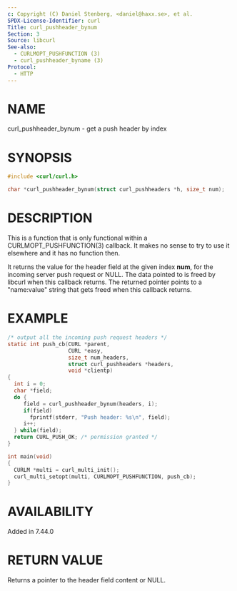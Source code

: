 ```yaml
---
c: Copyright (C) Daniel Stenberg, <daniel@haxx.se>, et al.
SPDX-License-Identifier: curl
Title: curl_pushheader_bynum
Section: 3
Source: libcurl
See-also:
  - CURLMOPT_PUSHFUNCTION (3)
  - curl_pushheader_byname (3)
Protocol:
  - HTTP
---
```


# NAME

curl_pushheader_bynum - get a push header by index

# SYNOPSIS

~~~c
#include <curl/curl.h>

char *curl_pushheader_bynum(struct curl_pushheaders *h, size_t num);
~~~

# DESCRIPTION

This is a function that is only functional within a
CURLMOPT_PUSHFUNCTION(3) callback. It makes no sense to try to use it
elsewhere and it has no function then.

It returns the value for the header field at the given index **num**, for
the incoming server push request or NULL. The data pointed to is freed by
libcurl when this callback returns. The returned pointer points to a
"name:value" string that gets freed when this callback returns.

# EXAMPLE

~~~c
/* output all the incoming push request headers */
static int push_cb(CURL *parent,
                   CURL *easy,
                   size_t num_headers,
                   struct curl_pushheaders *headers,
                   void *clientp)
{
  int i = 0;
  char *field;
  do {
     field = curl_pushheader_bynum(headers, i);
     if(field)
       fprintf(stderr, "Push header: %s\n", field);
     i++;
  } while(field);
  return CURL_PUSH_OK; /* permission granted */
}

int main(void)
{
  CURLM *multi = curl_multi_init();
  curl_multi_setopt(multi, CURLMOPT_PUSHFUNCTION, push_cb);
}
~~~

# AVAILABILITY

Added in 7.44.0

# RETURN VALUE

Returns a pointer to the header field content or NULL.
